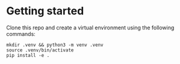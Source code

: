 # Getting started
Clone this repo and create a virtual environment using the following commands:
```
mkdir .venv && python3 -m venv .venv
source .venv/bin/activate
pip install -e .
````